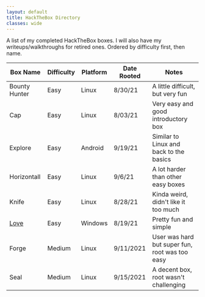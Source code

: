 ```yaml
---
layout: default
title: HackTheBox Directory
classes: wide
---
```

A list of my completed HackTheBox boxes. I will also have my writeups/walkthroughs for retired ones. Ordered by difficulty first, then name.
<br />

| Box Name  | Difficulty | Platform | Date Rooted | Notes |
| ------------- | ------------- | ------------- |------------- |------------- |
| Bounty Hunter | Easy | Linux | 8/30/21 | A little difficult, but very fun |
| Cap | Easy | Linux | 8/03/21 | Very easy and good introductory box |
| Explore | Easy | Android | 9/19/21 | Similar to Linux and back to the basics |
| Horizontall | Easy | Linux | 9/6/21 | A lot harder than other easy boxes |
| Knife | Easy | Linux | 8/28/21 | Kinda weird, didn't like it too much |
| <a href="https://susmdt.github.io/Nigerald/HTB/Love"> Love </a>  | Easy | Windows | 8/19/21 | Pretty fun and simple |
| Forge | Medium | Linux | 9/11/2021 | User was hard but super fun, root was too easy |
| Seal | Medium | Linux | 9/15/2021 | A decent box, root wasn't challenging |
